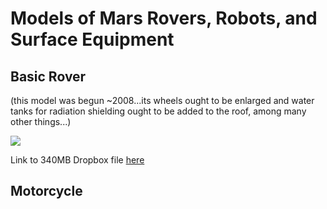 # Models of Mars Rovers, Robots, and Surface Equipment


## Basic Rover 
(this model was begun ~2008...its wheels ought to be enlarged and water tanks for radiation shielding ought to be added to the roof, among many other things...)

![](https://github.com/MarsArtistsCommunity/MarsSurfaceVehicles/blob/master/Screen%20Shot%202016-10-22%20at%204.56.40%20PM.png)

Link to 340MB Dropbox file [here](https://www.dropbox.com/s/n7rq2ydwnekpczh/LER_underconstruction.000.mb?dl=0)

## Motorcycle
